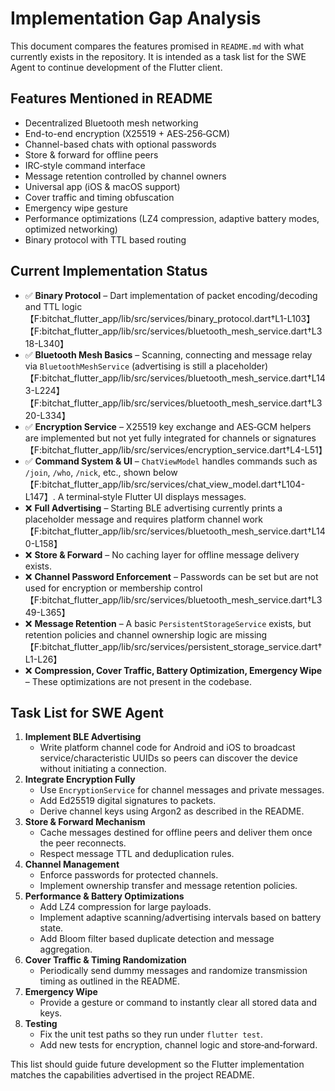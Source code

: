 # Implementation Gap Analysis

This document compares the features promised in `README.md` with what currently exists in the repository. It is intended as a task list for the SWE Agent to continue development of the Flutter client.

## Features Mentioned in README
- Decentralized Bluetooth mesh networking
- End-to-end encryption (X25519 + AES‑256‑GCM)
- Channel-based chats with optional passwords
- Store & forward for offline peers
- IRC‑style command interface
- Message retention controlled by channel owners
- Universal app (iOS & macOS support)
- Cover traffic and timing obfuscation
- Emergency wipe gesture
- Performance optimizations (LZ4 compression, adaptive battery modes, optimized networking)
- Binary protocol with TTL based routing

## Current Implementation Status
- ✅ **Binary Protocol** – Dart implementation of packet encoding/decoding and TTL logic【F:bitchat_flutter_app/lib/src/services/binary_protocol.dart†L1-L103】【F:bitchat_flutter_app/lib/src/services/bluetooth_mesh_service.dart†L318-L340】
- ✅ **Bluetooth Mesh Basics** – Scanning, connecting and message relay via `BluetoothMeshService` (advertising is still a placeholder)【F:bitchat_flutter_app/lib/src/services/bluetooth_mesh_service.dart†L143-L224】【F:bitchat_flutter_app/lib/src/services/bluetooth_mesh_service.dart†L320-L334】
- ✅ **Encryption Service** – X25519 key exchange and AES‑GCM helpers are implemented but not yet fully integrated for channels or signatures【F:bitchat_flutter_app/lib/src/services/encryption_service.dart†L4-L51】
- ✅ **Command System & UI** – `ChatViewModel` handles commands such as `/join`, `/who`, `/nick`, etc., shown below【F:bitchat_flutter_app/lib/src/services/chat_view_model.dart†L104-L147】. A terminal‑style Flutter UI displays messages.
- ❌ **Full Advertising** – Starting BLE advertising currently prints a placeholder message and requires platform channel work【F:bitchat_flutter_app/lib/src/services/bluetooth_mesh_service.dart†L140-L158】
- ❌ **Store & Forward** – No caching layer for offline message delivery exists.
- ❌ **Channel Password Enforcement** – Passwords can be set but are not used for encryption or membership control【F:bitchat_flutter_app/lib/src/services/bluetooth_mesh_service.dart†L349-L365】
- ❌ **Message Retention** – A basic `PersistentStorageService` exists, but retention policies and channel ownership logic are missing【F:bitchat_flutter_app/lib/src/services/persistent_storage_service.dart†L1-L26】
- ❌ **Compression, Cover Traffic, Battery Optimization, Emergency Wipe** – These optimizations are not present in the codebase.

## Task List for SWE Agent
1. **Implement BLE Advertising**
   - Write platform channel code for Android and iOS to broadcast service/characteristic UUIDs so peers can discover the device without initiating a connection.
2. **Integrate Encryption Fully**
   - Use `EncryptionService` for channel messages and private messages.
   - Add Ed25519 digital signatures to packets.
   - Derive channel keys using Argon2 as described in the README.
3. **Store & Forward Mechanism**
   - Cache messages destined for offline peers and deliver them once the peer reconnects.
   - Respect message TTL and deduplication rules.
4. **Channel Management**
   - Enforce passwords for protected channels.
   - Implement ownership transfer and message retention policies.
5. **Performance & Battery Optimizations**
   - Add LZ4 compression for large payloads.
   - Implement adaptive scanning/advertising intervals based on battery state.
   - Add Bloom filter based duplicate detection and message aggregation.
6. **Cover Traffic & Timing Randomization**
   - Periodically send dummy messages and randomize transmission timing as outlined in the README.
7. **Emergency Wipe**
   - Provide a gesture or command to instantly clear all stored data and keys.
8. **Testing**
   - Fix the unit test paths so they run under `flutter test`.
   - Add new tests for encryption, channel logic and store‑and‑forward.

This list should guide future development so the Flutter implementation matches the capabilities advertised in the project README.

